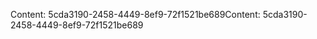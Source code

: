 <span data-ttu-id="b10ce-101">Content: 5cda3190-2458-4449-8ef9-72f1521be689</span><span class="sxs-lookup"><span data-stu-id="b10ce-101">Content: 5cda3190-2458-4449-8ef9-72f1521be689</span></span>